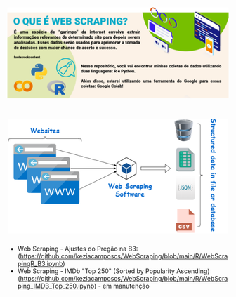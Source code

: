 <h1 align="center">
<img src="https://github.com/keziacamposcs/WebScraping/blob/main/Imagens/webscraping1.png" width="700"> 
</h1>


<h1 align="center">
<img src="https://github.com/keziacamposcs/WebScraping/blob/main/Imagens/webscraping2.png" width="500"> 
</h1>

* Web Scraping - Ajustes do Pregão na B3: 
(https://github.com/keziacamposcs/WebScraping/blob/main/R/WebScrapingR_B3.ipynb)
* Web Scraping - IMDb "Top 250" (Sorted by Popularity Ascending)
(https://github.com/keziacamposcs/WebScraping/blob/main/R/WebScraping_IMDB_Top_250.ipynb) - em manutenção
